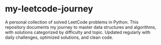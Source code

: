 # my-leetcode-journey
A personal collection of solved LeetCode problems in Python. This repository documents my journey to master data structures and algorithms, with solutions categorized by difficulty and topic. Updated regularly with daily challenges, optimized solutions, and clean code.
